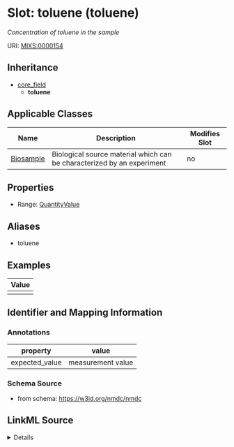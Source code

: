 # Slot: toluene (toluene)


_Concentration of toluene in the sample_



URI: [MIXS:0000154](https://w3id.org/mixs/0000154)




## Inheritance

* [core_field](core_field.md)
    * **toluene**





## Applicable Classes

| Name | Description | Modifies Slot |
| --- | --- | --- |
[Biosample](Biosample.md) | Biological source material which can be characterized by an experiment |  no  |







## Properties

* Range: [QuantityValue](QuantityValue.md)



## Aliases


* toluene




## Examples

| Value |
| --- |
|  |

## Identifier and Mapping Information





### Annotations

| property | value |
| --- | --- |
| expected_value | measurement value || preferred_unit | milligram per liter, parts per million || occurrence | 1 |



### Schema Source


* from schema: https://w3id.org/nmdc/nmdc




## LinkML Source

<details>
```yaml
name: toluene
annotations:
  expected_value:
    tag: expected_value
    value: measurement value
  preferred_unit:
    tag: preferred_unit
    value: milligram per liter, parts per million
  occurrence:
    tag: occurrence
    value: '1'
description: Concentration of toluene in the sample
title: toluene
examples:
- value: ''
from_schema: https://w3id.org/nmdc/nmdc
aliases:
- toluene
rank: 1000
is_a: core field
slot_uri: MIXS:0000154
multivalued: false
alias: toluene
domain_of:
- Biosample
range: QuantityValue

```
</details>